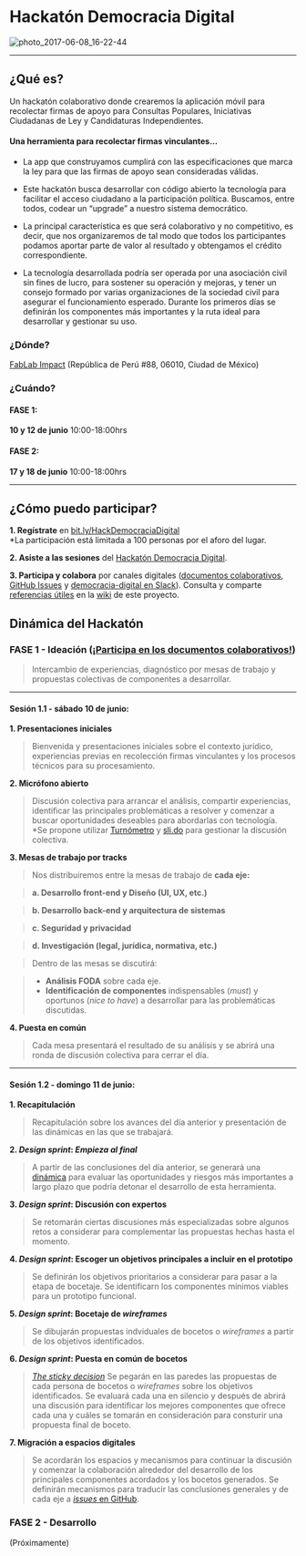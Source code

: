 # Hackatón Democracia Digital #

![photo_2017-06-08_16-22-44](https://user-images.githubusercontent.com/6744123/26951588-55adc284-4c67-11e7-85a9-01eacdf6686d.jpg)


----

## ¿Qué es?
Un hackatón colaborativo donde crearemos la aplicación móvil para recolectar firmas de apoyo para Consultas Populares, Iniciativas Ciudadanas de Ley y Candidaturas Independientes. 

#### Una herramienta para recolectar firmas vinculantes...
* La app que construyamos cumplirá con las especificaciones que marca la ley para que las firmas de apoyo sean consideradas válidas.

* Este hackatón busca desarrollar con código abierto la tecnología para facilitar el acceso ciudadano a la participación política. Buscamos, entre todos, codear un “upgrade” a nuestro sistema democrático. 

* La principal característica es que será colaborativo y no competitivo, es decir, que nos organizaremos de tal modo que todos los participantes podamos aportar parte de valor al resultado y obtengamos el crédito correspondiente. 

* La tecnología desarrollada podría ser operada por una asociación civil sin fines de lucro, para sostener su operación y mejoras, y tener un consejo formado por varias organizaciones de la sociedad civil para asegurar el funcionamiento esperado. Durante los primeros días se definirán los componentes más importantes y la ruta ideal para desarrollar y gestionar su uso.
 
### ¿Dónde?
[FabLab Impact](https://www.facebook.com/fablabimpact/) (República de Perú #88, 06010, Ciudad de México)

### ¿Cuándo?
#### FASE 1: 
**10 y 12 de junio** 10:00-18:00hrs

#### FASE 2: 
**17 y 18 de junio** 10:00-18:00hrs

----

## ¿Cómo puedo participar?

**1. Regístrate** en [bit.ly/HackDemocraciaDigital](https://codeandomexico.typeform.com/to/JNBUaR)    
 *La participación está limitada a 100 personas por el aforo del lugar.

**2. Asiste a las sesiones** del [Hackatón Democracia Digital](https://www.facebook.com/events/887231184742367/894530524012433/).

**3. Participa y colabora** por canales digitales ([documentos colaborativos](https://drive.google.com/drive/folders/0B90a2gjjiM9vbkFrT090UlAtLWc?usp=sharing), [GitHub Issues](https://github.com/CodeandoMexico/democracia-digital/issues) y [democracia-digital en Slack](http://slack.codeandomexico.org/)). Consulta y comparte [referencias útiles](https://github.com/CodeandoMexico/democracia-digital/wiki/4.-Referencias-%C3%BAtiles) en la [wiki](https://github.com/CodeandoMexico/democracia-digital/wiki) de este proyecto.


## Dinámica del Hackatón


### FASE 1 - Ideación ([¡Participa en los documentos colaborativos!](https://drive.google.com/drive/folders/0B90a2gjjiM9vbkFrT090UlAtLWc?usp=sharing))
>Intercambio de experiencias, diagnóstico por mesas de trabajo y propuestas colectivas de componentes a desarrollar. 
___
#### Sesión 1.1 - sábado 10 de junio: 

**1. Presentaciones iniciales**

>Bienvenida y presentaciones iniciales sobre el contexto jurídico, experiencias previas en recolección firmas vinculantes y los procesos técnicos para su procesamiento. 

**2. Micrófono abierto**
>Discusión colectiva para arrancar el análisis, compartir experiencias, identificar las principales problemáticas a resolver y comenzar a buscar oportunidades deseables para abordarlas con tecnología.   
*Se propone utilizar [Turnómetro](http://www.turnometro.org/) y [sli.do](https://www.sli.do/) para gestionar la discusión colectiva. 


**3. Mesas de trabajo por tracks**

>Nos distribuiremos entre la mesas de trabajo de **cada eje:**

> **a. Desarrollo front-end y Diseño (UI, UX, etc.)**

> **b. Desarrollo back-end y arquitectura de sistemas**

> **c. Seguridad y privacidad**

> **d. Investigación (legal, jurídica, normativa, etc.)**


>Dentro de las mesas se discutirá:

>* **Análisis FODA** sobre cada eje. 
>* **Identificación de componentes** indispensables (*must*) y oportunos (*nice to have*) a desarrollar para las problemáticas discutidas.


**4. Puesta en común**
>Cada mesa presentará el resultado de su análisis y se abrirá una ronda de discusión colectiva para cerrar el día.

___


#### Sesión 1.2 - domingo 11 de junio: 

**1. Recapitulación**

>Recapitulación sobre los avances del día anterior y presentación de las dinámicas en las que se trabajará. 

**2. *Design sprint*: *Empieza al final***
> A partir de las conclusiones del día anterior, se generará una [dinámica](https://www.youtube.com/watch?v=7zOBMxRYJ7I) para evaluar las oportunidades y riesgos más importantes a largo plazo que podría detonar el desarrollo de esta herramienta.

**3. *Design sprint*: Discusión con expertos**
> Se retomarán ciertas discusiones más especializadas sobre algunos retos a considerar para complementar las propuestas hechas hasta el momento.

**4. *Design sprint*: Escoger un objetivos principales a incluir en el prototipo**
> Se definirán los objetivos prioritarios a considerar para pasar a la etapa de bocetaje. Se identificarn los componentes mínimos viables para un prototipo funcional.

**5. *Design sprint*: Bocetaje de *wireframes***
> Se dibujarán propuestas indviduales de bocetos o *wireframes* a partir de los objetivos identificados.

**6. *Design sprint*: Puesta en común de bocetos**
> [*The sticky decision*](https://www.youtube.com/watch?v=7BKBFOOKbNo) Se pegarán en las paredes las propuestas de cada persona de bocetos o *wireframes* sobre los objetivos identificados. Se evaluará cada una en silencio y después de abrirá una discusión para identificar los mejores componentes que ofrece cada una y cuáles se tomarán en consideración para consturir una propuesta final de boceto.

**7. Migración a espacios digitales**
> Se acordarán los espacios y mecanismos para continuar la discusión y comenzar la colaboración alrededor del desarrollo de los principales componentes acordados y los bocetos generados. Se definirán mecanismos para traducir las conclusiones generales y de cada eje a [*issues* en GitHub](https://github.com/CodeandoMexico/democracia-digital/issues).


### FASE 2 - Desarrollo 
(Próximamente)

